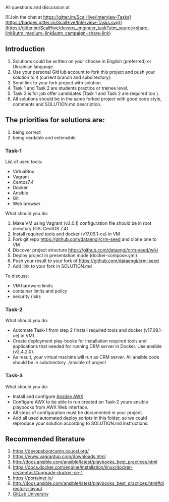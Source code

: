 All questions and discussion at

[![Join the chat at https://gitter.im/ScalHive/Interview-Tasks](https://badges.gitter.im/ScalHive/Interview-Tasks.svg)](https://gitter.im/ScalHive/devops_engineer_task?utm_source=share-link&utm_medium=link&utm_campaign=share-link)

## Introduction

1. Solutions could be written on your choose in English (preferred) or Ukrainian language.
2. Use your personal GitHub account to fork this project and push your solution to it (current branch and subdirectory).
3. Send link to your fork project with solution.
4. Task 1 and Task 2 are students practice or trainee level.
5. Task 3 is for job offer candidates (Task 1 and Task 2 are required too ).
6. All solutions should be in the same forked project with good code style, comments and SOLUTION.md description.



## The priorities for solutions are:
  1) being correct
  2) being readable and extensible




### Task-1

List of used tools:
- VirtualBox
- Vagrant
- Centos7.4
- Docker
- Ansible
- Git
- Web browser

What should you do:
1. Make VM using Vagrant (v2.0.1) configuration file should be in root directory (OS: CentOS 7.4)
2. Install required tools and docker (v17.09.1-ce) in VM
3. Fork git repo https://github.com/dataengi/crm-seed and clone one to VM
4. Discover project structure https://github.com/dataengi/crm-seed/wiki
5. Deploy project in presentation mode (docker-compose.yml)
6. Push your result to your fork of https://github.com/dataengi/crm-seed
7. Add link to your fork in SOLUTION.md

To discuss:
- VM hardware limits
- container limits and policy
- security risks


### Task-2
What should you do:
- Automate Task-1 from step 2 (Install required tools and docker (v17.09.1-ce) in VM)
- Create deployment play-books for installation required tools and applications
that needed for running CRM server in Docker. Use ansible (v2.4.2.0).
- As result, your virtual machine will run as CRM server.
All ansible code should be in subdirectory ./ansible of project


### Task-3
What should you do:
- Install and configure [Ansible AWX](https://github.com/ansible/awx) 
- Configure AWX to be able to run created on Task-2 yours ansible playbooks from AWX Web interface.
- All steps of configuration must be documented in your project.
- Add all used automated deploy scripts in this folder, 
so we could reproduce your solution according to SOLUTION.md instructions. 

## Recommended literature
1. https://devopsbootcamp.osuosl.org/
2. https://www.vagrantup.com/downloads.html
3. http://docs.ansible.com/ansible/latest/playbooks_best_practices.html
4. https://docs.docker.com/engine/installation/linux/docker-ce/centos/#upgrade-docker-ce-1
5. https://portainer.io/
6. http://docs.ansible.com/ansible/latest/playbooks_best_practices.html#directory-layout
7. [GitLab University](https://docs.gitlab.com/ee/university/)
